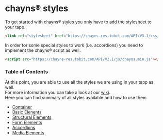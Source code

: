 # chayns® styles

To get started with chayns® styles you only have to add the stylesheet to your tapp.
```HTML
<link rel="stylesheet" href="https://chayns-res.tobit.com/API/V3.1/css/chayns.min.css">
```

In order for some special styles to work (i.e. accordions) you need to implement the chayns® script as well.
```HTML
<script src="https://chayns-res.tobit.com/API/V3.1/js/chayns.min.js"></script>
```

### Table of Contents 

At this point, you are able to use all the styles we are using in your tapp as well.<br>
For more information you can take a look at our [wiki](https://github.com/TobitSoftware/chayns-css/wiki/).<br>
Here you can find summary of all styles available and how to use them
* [Container](https://github.com/TobitSoftware/chayns-css/wiki/Container)
* [Basic Elenents](https://github.com/TobitSoftware/chayns-css/wiki/Basic-Elements)
* [Structural Elements](https://github.com/TobitSoftware/chayns-css/wiki/Structural-Elements)
* [Form Elements](https://github.com/TobitSoftware/chayns-css/wiki/Form-Elements)
* [Accordions](https://github.com/TobitSoftware/chayns-css/wiki/Accordions)
* [Media Elements](https://github.com/TobitSoftware/chayns-css/wiki/Media-Elements)
